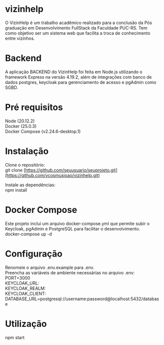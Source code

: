 # vizinhelp
O VizinHelp é um trabalho acadêmico realizado para a conclusão da Pós graduação em Desenvolvimento FullStack da Faculdade PUC-RS. Tem como objetivo ser um sistema web que facilita a troca de conhecimento
entre vizinhos.
# Backend
A aplicação BACKEND do VizinHelp foi feita em Node.js utilizando o framework Express na versão  4.19.2, além de integrações com banco de dados postgres, keycloak para gerenciamento de acesso e pgAdmin como SGBD.

# Pré requisitos
Node (20.12.2)<br>
Docker (25.0.3)<br>
Docker Compose (v2.24.6-desktop.1)

# Instalação
Clone o repositório:<br>
git clone [https://github.com/seuusuario/seuprojeto.git](https://github.com/vcosmusjoao/vizinhelp.git)

Instale as dependências:<br>
npm install

# Docker Compose
Este projeto inclui um arquivo docker-compose.yml que permite subir o Keycloak, pgAdmin e PostgreSQL para facilitar o desenvolvimento.<br>
docker-compose up -d


# Configuração
Renomeie o arquivo .env.example para .env.<br>
Preencha as variáveis de ambiente necessárias no arquivo .env:<br>
PORT=3000<br>
KEYCLOAK_URL:<br>
KEYCLOAK_REALM:<br>
KEYCLOAK_CLIENT:<br>
DATABASE_URL=postgresql://username:password@localhost:5432/database

# Utilização
npm start
